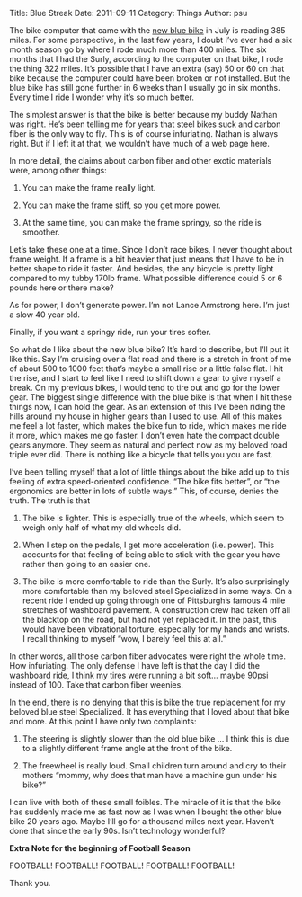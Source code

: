 Title: Blue Streak
Date: 2011-09-11
Category: Things
Author: psu

The bike computer that came with the <a href="http://mutable-states.com/consumer-know-thyself.html">new blue bike</a> in July is reading 385 miles. For some perspective, in the last few years, I doubt I’ve ever had a six month season go by where I rode much more than 400 miles. The six months that I had the Surly, according to the computer on that bike, I rode the thing 322 miles. It’s possible that I have an extra (say) 50 or 60 on that bike because the computer could have been broken or not installed. But the blue bike has still gone further in 6 weeks than I usually go in six months. Every time I ride I wonder why it’s so much better.

The simplest answer is that the bike is better because my buddy Nathan was right. He’s been telling me for years that steel bikes suck and carbon fiber is the only way to fly. This is of course infuriating. Nathan is always right. But if I left it at that, we wouldn’t have much of a web page here.

In more detail, the claims about carbon fiber and other exotic materials were, among other things:

1. You can make the frame really light.

2. You can make the frame stiff, so you get more power.

3. At the same time, you can make the frame springy, so the ride is smoother.

Let’s take these one at a time. Since I don’t race bikes, I never thought about frame weight. If a frame is a bit heavier that just means that I have to be in better shape to ride it faster. And besides, the any bicycle is pretty light compared to my tubby 170lb frame. What possible difference could 5 or 6 pounds here or there make?

As for power, I don’t generate power. I’m not Lance Armstrong here. I’m just a slow 40 year old.

Finally, if you want a springy ride, run your tires softer.

So what do I like about the new blue bike? It’s hard to describe, but I’ll put it like this. Say I’m cruising over a flat road and there is a stretch in front of me of about 500 to 1000 feet that’s maybe a small rise or a little false flat. I hit the rise, and I start to feel like I need to shift down a gear to give myself a break. On my previous bikes, I would tend to tire out and go for the lower gear. The biggest single difference with the blue bike is that when I hit these things now, I can hold the gear. As an extension of this I’ve been riding the hills around my house in higher gears than I used to use. All of this makes me feel a lot faster, which makes the bike fun to ride, which makes me ride it more, which makes me go faster. I don’t even hate the compact double gears anymore. They seem as natural and perfect now as my beloved road triple ever did. There is nothing like a bicycle that tells you you are fast.

I’ve been telling myself that a lot of little things about the bike add up to this feeling of extra speed-oriented confidence. “The bike fits better”, or “the ergonomics are better in lots of subtle ways.” This, of course, denies the truth. The truth is that

1. The bike is lighter. This is especially true of the wheels, which seem to weigh only half of what my old wheels did.

2. When I step on the pedals, I get more acceleration (i.e. power). This accounts for that feeling of being able to stick with the gear you have rather than going to an easier one.

3. The bike is more comfortable to ride than the Surly. It’s also surprisingly more comfortable than my beloved steel Specialized in some ways. On a recent ride I ended up going through one of Pittsburgh’s famous 4 mile stretches of washboard pavement. A construction crew had taken off all the blacktop on the road, but had not yet replaced it. In the past, this would have been vibrational torture, especially for my hands and wrists. I recall thinking to myself “wow, I barely feel this at all.”

In other words, all those carbon fiber advocates were right the whole time. How infuriating. The only defense I have left is that the day I did the washboard ride, I think my tires were running a bit soft… maybe 90psi instead of 100. Take that carbon fiber weenies.

In the end, there is no denying that this is bike the true replacement for my beloved blue steel Specialized. It has everything that I loved about that bike and more. At this point I have only two complaints:

1. The steering is slightly slower than the old blue bike … I think this is due to a slightly different frame angle at the front of the bike.

2. The freewheel is really loud. Small children turn around and cry to their mothers “mommy, why does that man have a machine gun under his bike?”

I can live with both of these small foibles. The miracle of it is that the bike has suddenly made me as fast now as I was when I bought the other blue bike 20 years ago. Maybe I’ll go for a thousand miles next year. Haven’t done that since the early 90s. Isn’t technology wonderful?

**Extra Note for the beginning of Football Season**

FOOTBALL! FOOTBALL! FOOTBALL! FOOTBALL! FOOTBALL!

Thank you.